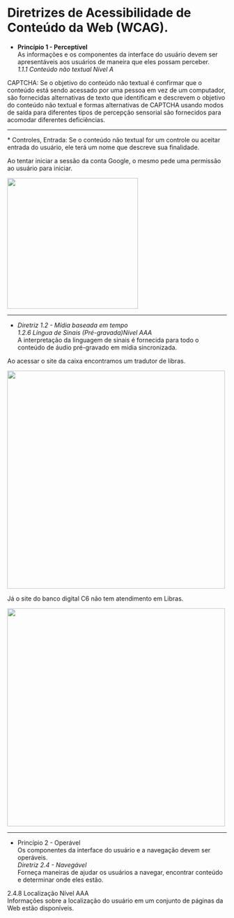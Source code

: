 # Diretrizes de Acessibilidade de Conteúdo da Web (WCAG).

* <b>Princípio 1 - Perceptível</b> <br> As informações e os componentes da interface do usuário devem ser apresentáveis aos usuários de maneira que eles possam perceber.<br>
<i>1.1.1
Conteúdo não textual
Nível A</i>

<p> CAPTCHA: Se o objetivo do conteúdo não textual é confirmar que o conteúdo está sendo acessado por uma pessoa em vez de um computador, são fornecidas alternativas de texto que identificam e descrevem o objetivo do conteúdo não textual e formas alternativas de CAPTCHA usando modos de saída para diferentes tipos de percepção sensorial são fornecidos para acomodar diferentes deficiências.</p>
<hr>
<p> 
* Controles, Entrada: Se o conteúdo não textual for um controle ou aceitar entrada do usuário, ele terá um nome que descreve sua finalidade.
  
  Ao tentar iniciar a sessão da conta Google, o mesmo pede uma permissão ao usuário para iniciar.</p>
<img  width="300" src="https://user-images.githubusercontent.com/43580298/158032399-92d8acca-2730-4508-be7c-06f732b45005.jpg"> 
</p>
<hr>

* <i>Diretriz 1.2 - Mídia baseada em tempo<br>
 1.2.6 Língua de Sinais (Pré-gravada)Nível AAA </i><br>
A interpretação da linguagem de sinais é fornecida para todo o conteúdo de áudio pré-gravado em mídia sincronizada.

<p> Ao acessar o site da caixa encontramos um tradutor de libras.</p>
<img width="500" src="https://user-images.githubusercontent.com/43580298/158033270-f8e38706-1d79-4079-92ba-ca062a08e2d9.png">

<p>
  Já o site do banco digital C6 não tem atendimento em Libras.</p>
  
<img width="500" src="https://user-images.githubusercontent.com/43580298/158033325-36fb7961-91e1-4bad-848a-0f986dc00aff.png">
<hr>

* Princípio 2 - Operável <br>
Os componentes da interface do usuário e a navegação devem ser operáveis.<br>
<i> Diretriz 2.4 - Navegável</i> <br>
Forneça maneiras de ajudar os usuários a navegar, encontrar conteúdo e determinar onde eles estão.<br>
<p> 2.4.8 Localização Nível AAA<br>
Informações sobre a localização do usuário em um conjunto de páginas da Web estão disponíveis. </p>




